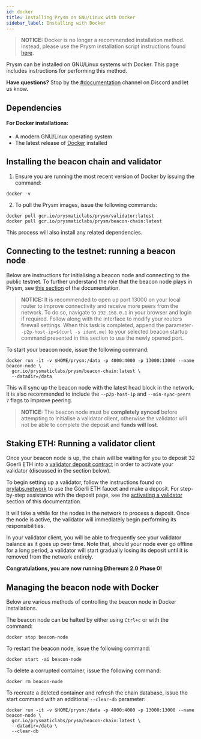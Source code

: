 ```yaml
---
id: docker
title: Installing Prysm on GNU/Linux with Docker
sidebar_label: Installing with Docker
---
```


   > **NOTICE:** Docker is no longer a recommended installation method. Instead, please use the Prysm installation script instructions found [here](/docs/install/linux).

Prysm can be installed on GNU/Linux systems with Docker. This page includes instructions for performing this method.

**Have questions?** Stop by the [#documentation](https://discord.gg/QQZMCgU) channel on Discord and let us know.

## Dependencies

#### **For Docker installations:**

* A modern GNU/Linux operating system
* The latest release of [Docker](https://docs.docker.com/install/) installed


## Installing the beacon chain and validator


1. Ensure you are running the most recent version of Docker by issuing the command:

```text
docker -v
```

2. To pull the Prysm images, issue the following commands:

```text
docker pull gcr.io/prysmaticlabs/prysm/validator:latest
docker pull gcr.io/prysmaticlabs/prysm/beacon-chain:latest
```

This process will also install any related dependencies.

## Connecting to the testnet: running a beacon node

Below are instructions for initialising a beacon node and connecting to the public testnet. To further understand the role that the beacon node plays in Prysm, see [this section](../how-prysm-works/overview-technical) of the documentation.


   > **NOTICE:** It is recommended to open up port 13000 on your local router to improve connectivity and receive more peers from the network. To do so, navigate to `192.168.0.1` in your browser and login if required. Follow along with the interface to modify your routers firewall settings. When this task is completed, append the parameter`--p2p-host-ip=$(curl -s ident.me)` to your selected beacon startup command presented in this section to use the newly opened port.


To start your beacon node, issue the following command:

```text
docker run -it -v $HOME/prysm:/data -p 4000:4000 -p 13000:13000 --name beacon-node \
  gcr.io/prysmaticlabs/prysm/beacon-chain:latest \
  --datadir=/data
```

This will sync up the beacon node with the latest head block in the network. It is also recommended to include the `--p2p-host-ip` and `--min-sync-peers 7` flags to improve peering.

  > **NOTICE:** The beacon node must be **completely synced** before attempting to initialise a validator client, otherwise the validator will not be able to complete the deposit and **funds will lost**.

  ## Staking ETH: Running a validator client

  Once your beacon node is up, the chain will be waiting for you to deposit 32 Goerli ETH into a [validator deposit contract](../how-prysm-works/validator-deposit-contract) in order to activate your validator \(discussed in the section below\).

  To begin setting up a validator, follow the instructions found on [prylabs.network](https://prylabs.network) to use the Göerli ETH faucet and make a deposit. For step-by-step assistance with the deposit page, see the [activating a validator ](docs/install/linux/activating-a-validator.md)section of this documentation.

  It will take a while for the nodes in the network to process a deposit. Once the node is active, the validator will immediately begin performing its responsibilities.

  In your validator client, you will be able to frequently see your validator balance as it goes up over time. Note that, should your node ever go offline for a long period, a validator will start gradually losing its deposit until it is removed from the network entirely.

  **Congratulations, you are now running Ethereum 2.0 Phase 0!**

  ## Managing the beacon node with Docker

  Below are various methods of controlling the beacon node in Docker installations.

  The beacon node can be halted by either using `Ctrl+c` or with the command:

  ```text
  docker stop beacon-node
  ```

  To restart the beacon node, issue the following command:

  ```text
  docker start -ai beacon-node
  ```

  To delete a corrupted container, issue the following command:

  ```text
  docker rm beacon-node
  ```

  To recreate a deleted container and refresh the chain database, issue the start command with an additional `--clear-db` parameter:

  ```text
  docker run -it -v $HOME/prysm:/data -p 4000:4000 -p 13000:13000 --name beacon-node \
    gcr.io/prysmaticlabs/prysm/beacon-chain:latest \
    --datadir=/data \
    --clear-db
  ```
